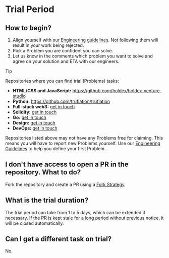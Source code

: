 # Trial Period

## How to begin?
1. Align yourself with our [Engineering guidelines](./CONTRIBUTING.md). Not following them will result in your work being rejected.
1. Pick a Problem you are confident you can solve.
1. Let us know in the comments which problem you want to solve and agree on your solution and ETA with our engineers. 

> [!TIP]
> Repositories where you can find trial (Problems) tasks:
> - **HTML/CSS and JavaScript:** https://github.com/holdex/holdex-venture-studio 
> - **Python:** https://github.com/truflation/truflation
> - **Full-stack web3:** [get in touch](https://discord.gg/cHxnURgGgk)
> - **Solidity:** [get in touch](https://discord.gg/cHxnURgGgk)
> - **Go:** [get in touch](https://discord.gg/cHxnURgGgk)
> - **Design:** [get in touch](https://discord.gg/cHxnURgGgk)
> - **DevOps:** [get in touch](https://discord.gg/cHxnURgGgk)
>
> Repositories listed above may not have any Problems free for claiming. This means you will have to report new Problems yourself. Use our [Engineering Guidelines](./CONTRIBUTING.md) to help you define your first Problem.

## I don't have access to open a PR in the repository. What to do?
Fork the repository and create a PR using a [Fork Strategy](https://gist.github.com/Chaser324/ce0505fbed06b947d962). 

## What is the trial duration?
The trial period can take from 1 to 5 days, which can be extended if necessary. If the PR is kept stale for a long period without previous notice, it will be closed automatically.

## Can I get a different task on trial?
No. 
